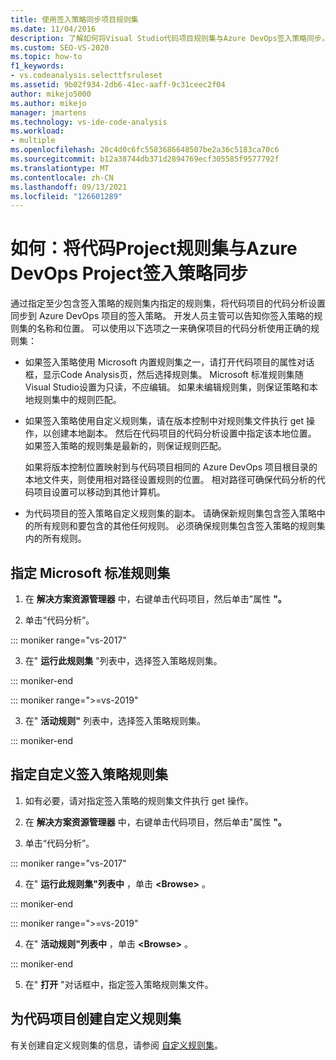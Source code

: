 ```yaml
---
title: 使用签入策略同步项目规则集
ms.date: 11/04/2016
description: 了解如何将Visual Studio代码项目规则集与Azure DevOps签入策略同步。
ms.custom: SEO-VS-2020
ms.topic: how-to
f1_keywords:
- vs.codeanalysis.selecttfsruleset
ms.assetid: 9b02f934-2db6-41ec-aaff-9c31ceec2f04
author: mikejo5000
ms.author: mikejo
manager: jmartens
ms.technology: vs-ide-code-analysis
ms.workload:
- multiple
ms.openlocfilehash: 20c4d0c6fc5583686648507be2a36c5183ca70c6
ms.sourcegitcommit: b12a38744db371d2894769ecf305585f9577792f
ms.translationtype: MT
ms.contentlocale: zh-CN
ms.lasthandoff: 09/13/2021
ms.locfileid: "126601289"
---
```

# <a name="how-to-synchronize-code-project-rule-sets-with-an-azure-devops-project-check-in-policy"></a>如何：将代码Project规则集与Azure DevOps Project签入策略同步

通过指定至少包含签入策略的规则集内指定的规则集，将代码项目的代码分析设置同步到 Azure DevOps 项目的签入策略。 开发人员主管可以告知你签入策略的规则集的名称和位置。 可以使用以下选项之一来确保项目的代码分析使用正确的规则集：

- 如果签入策略使用 Microsoft 内置规则集之一，请打开代码项目的属性对话框，显示Code Analysis页，然后选择规则集。 Microsoft 标准规则集随 Visual Studio设置为只读，不应编辑。 如果未编辑规则集，则保证策略和本地规则集中的规则匹配。

- 如果签入策略使用自定义规则集，请在版本控制中对规则集文件执行 get 操作，以创建本地副本。 然后在代码项目的代码分析设置中指定该本地位置。 如果签入策略的规则集是最新的，则保证规则匹配。

     如果将版本控制位置映射到与代码项目相同的 Azure DevOps 项目根目录的本地文件夹，则使用相对路径设置规则的位置。 相对路径可确保代码分析的代码项目设置可以移动到其他计算机。

- 为代码项目的签入策略自定义规则集的副本。 请确保新规则集包含签入策略中的所有规则和要包含的其他任何规则。 必须确保规则集包含签入策略的规则集内的所有规则。

## <a name="to-specify-a-microsoft-standard-rule-set"></a>指定 Microsoft 标准规则集

1. 在 **解决方案资源管理器** 中，右键单击代码项目，然后单击"属性 **"。**

2. 单击“代码分析”。

::: moniker range="vs-2017"

3. 在" **运行此规则集** "列表中，选择签入策略规则集。

::: moniker-end

::: moniker range=">=vs-2019"

3. 在" **活动规则"** 列表中，选择签入策略规则集。

::: moniker-end

## <a name="to-specify-a-custom-check-in-policy-rule-set"></a>指定自定义签入策略规则集

1. 如有必要，请对指定签入策略的规则集文件执行 get 操作。

2. 在 **解决方案资源管理器** 中，右键单击代码项目，然后单击"属性 **"。**

3. 单击“代码分析”。

::: moniker range="vs-2017"

4. 在" **运行此规则集"列表中** ，单击 **\<Browse>** 。

::: moniker-end

::: moniker range=">=vs-2019"

4. 在" **活动规则"列表中** ，单击 **\<Browse>** 。

::: moniker-end

5. 在" **打开** "对话框中，指定签入策略规则集文件。

## <a name="to-create-a-custom-rule-set-for-a-code-project"></a>为代码项目创建自定义规则集

有关创建自定义规则集的信息，请参阅 [自定义规则集](how-to-create-a-custom-rule-set.md)。
